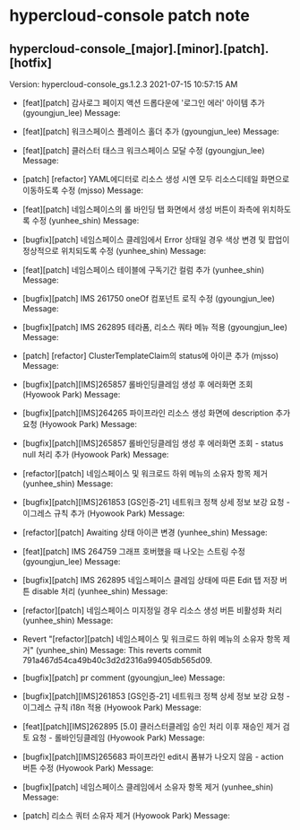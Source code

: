 # hypercloud-console patch note
## hypercloud-console_[major].[minor].[patch].[hotfix]
Version: hypercloud-console_gs.1.2.3
2021-07-15  10:57:15 AM
- [feat][patch] 감사로그 페이지 액션 드롭다운에 '로그인 에러' 아이템 추가 (gyoungjun_lee) 
    Message: 
- [feat][patch] 워크스페이스 플레이스 홀더 추가 (gyoungjun_lee) 
    Message: 
- [feat][patch] 클러스터 태스크 워크스페이스 모달 수정 (gyoungjun_lee) 
    Message: 
- [patch] [refactor] YAML에디터로 리소스 생성 시엔 모두  리소스디테일 화면으로 이동하도록 수정 (mjsso) 
    Message: 
- [feat][patch] 네임스페이스의 롤 바인딩 탭 화면에서 생성 버튼이 좌측에 위치하도록 수정 (yunhee_shin) 
    Message: 
- [bugfix][patch] 네임스페이스 클레임에서 Error 상태일 경우 색상 변경 및 팝업이 정상적으로 위치되도록 수정 (yunhee_shin) 
    Message: 
- [feat][patch] 네임스페이스 테이블에 구독기간 컬럼 추가 (yunhee_shin) 
    Message: 
- [bugfix][patch] IMS 261750 oneOf  컴포넌트 로직 수정 (gyoungjun_lee) 
    Message: 
- [bugfix][patch] IMS 262895 테라폼, 리소스 쿼타 메뉴 적용 (gyoungjun_lee) 
    Message: 
- [patch] [refactor] ClusterTemplateClaim의 status에 아이콘 추가 (mjsso) 
    Message: 
- [bugfix][patch][IMS]265857 롤바인딩클레임 생성 후 에러화면 조회 (Hyowook Park) 
    Message: 
- [bugfix][patch][IMS]264265 파이프라인 리소스 생성 화면에 description 추가 요청 (Hyowook Park) 
    Message: 
- [bugfix][patch][IMS]265857 롤바인딩클레임 생성 후 에러화면 조회 - status null 처리 추가 (Hyowook Park) 
    Message: 
- [refactor][patch] 네임스페이스 및 워크로드 하위 메뉴의 소유자 항목 제거 (yunhee_shin) 
    Message: 
- [bugfix][patch][IMS]261853 [GS인증-21] 네트워크 정책 상세 정보 보강 요청 - 이그레스 규칙 추가 (Hyowook Park) 
    Message: 
- [refactor][patch] Awaiting 상태 아이콘 변경 (yunhee_shin) 
    Message: 
- [feat][patch] IMS 264759  그래프 호버했을 때 나오는 스트링 수정 (gyoungjun_lee) 
    Message: 
- [bugfix][patch] IMS 262895 네임스페이스 클레임 상태에 따른  Edit 탭 저장 버튼 disable 처리 (yunhee_shin) 
    Message: 
- [refactor][patch] 네임스페이스 미지정일 경우 리소스 생성 버튼 비활성화 처리 (yunhee_shin) 
    Message: 
- Revert "[refactor][patch] 네임스페이스 및 워크로드 하위 메뉴의 소유자 항목 제거" (yunhee_shin) 
    Message: This reverts commit 791a467d54ca49b40c3d2d2316a99405db565d09.

- [bugfix][patch] pr comment (gyoungjun_lee) 
    Message: 
- [bugfix][patch][IMS]261853 [GS인증-21] 네트워크 정책 상세 정보 보강 요청 - 이그레스 규칙 i18n 적용 (Hyowook Park) 
    Message: 
- [feat][patch][IMS]262895 [5.0] 클러스터클레임 승인 처리 이후 재승인 제거 검토 요청 - 롤바인딩클레임 (Hyowook Park) 
    Message: 
- [bugfix][patch][IMS]265683 파이프라인 edit시 폼뷰가 나오지 않음 - action 버튼 수정 (Hyowook Park) 
    Message: 
- [bugfix][patch] 네임스페이스 클레임에서 소유자 항목 제거 (yunhee_shin) 
    Message: 
- [patch] 리소스 쿼터 소유자 제거 (Hyowook Park) 
    Message: 